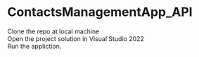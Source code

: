 # ContactsManagementApp_API

Clone the repo at local machine <br/>
Open the project solution in Visual Studio 2022<br/>
Run the appliction.
